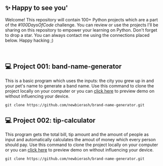 ## ✨ Happy to see you'
Welcome! This repository will contain 100+ Python projects which are a part of the <i>#100DaysOfCode</i> challenge. You can review or use the projects I'll be sharing on this repository to empower your learning on Python. Don't forget to drop a star. You can always contact me using the connections placed below. Happy hacking ;)
<br><br><br>
## 💻 Project 001: band-name-generator
This is a basic program which uses the inputs: the city you grew up in and your pet's name to generate a band name. Use this command to clone the project locally on your computer or you can [click here](https://appbrewery.github.io/python-day1-demo/) to preview demo on without influencing your device.
```
git clone https://github.com/newbierash/brand-name-generator.git
```
## 💻 Project 002: tip-calculator
This program gets the total bill, tip amount and the amount of people as input and automatically calculates the amout of money which every person should pay. Use this command to clone the project locally on your computer or you can [click here](https://appbrewery.github.io/python-day1-demo/) to preview demo on without influencing your device.
```
git clone https://github.com/newbierash/brand-name-generator.git
```
